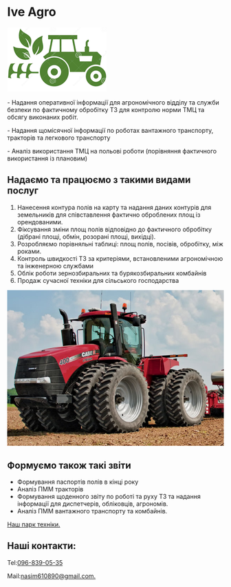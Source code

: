 <!DOCTYPE html>
<html lang="ru">
	<head>
		<title>Пишу домашнє завдання</title>
		<meta http-equiv="content-type" content="text/html;charset=UTF-8" />
	<head>
	<body>
		<h1>Ive Agro </h1>
		<img src="img/logo.png" alt="">
		<p>- Надання оперативної інформації для агрономічного відділу та служби безпеки по фактичному обробітку ТЗ для контролю норми ТМЦ та обсягу виконаних робіт.</p>
		<p>
			<span>
			- Надання щомісячної інформації по роботах вантажного транспорту, тракторів та легкового транспорту 
		</span>
		</p>
		<p>- Аналіз використання ТМЦ на польові роботи (порівняння фактичного використання із плановим)</p>
		<h2>Надаємо та працюємо з такими видами послуг</h2>
		<ol>
			<li>Нанесення контура полів на карту та надання даних контурів для земельників для співставлення фактично оброблених площ із орендованими.</li>
			<li>Фіксування зміни площ полів відповідно до фактичного обробітку (дібрані площі, обмін, розорані площі, вихідці).</li>
			<li>Розробляємо порівняльні таблиці: площ полів, посівів, обробітку, між роками.</li>
			<li>Контроль швидкості ТЗ за критеріями, встановленими агрономічною та інженерною службами</li>
			<li>Облік роботи зернозбиральних та бурякозбиральних комбайнів</li>
			<li>Продаж сучасної техніки для сільського господарства</li>
		</ol>
		<img src="img/Case.jpg" alt="">
		<h2>Формуємо також такі звіти</h2>
		<ul>
			<li>Формування паспортів полів в кінці року </li> 
			<li>Аналіз ПММ тракторів </li>
			<li>Формування щоденного звіту по роботі та руху ТЗ та надання інформації для диспетчерів, обліковців, агрономів.</li>
			<li>Аналіз ПММ вантажного транспорту та комбайнів.</li>
		</ul>
		<a href="https://www.youtube.com/watch?v=mm5QkX5UYB4"> Наш парк техніки.</a>
		<h2>Наші контакти:</h2>
		<p>Tel:<a href="tel:+380968390535">096-839-05-35</a></p>
		<p>Mail:<a href="https://mail.google.com/mail/u/0/?tab=rm#inbox">nasim610890@gmail.com.</a>
		</p>
	</body>
</html>